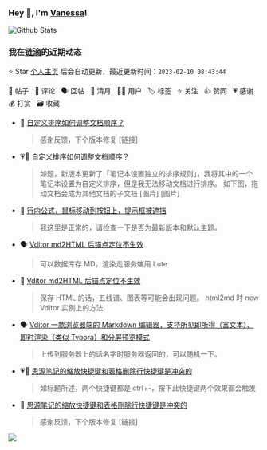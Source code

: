 ### Hey 👋, I'm [Vanessa](http://vanessa.b3log.org/)!

![Github Stats](https://github-readme-stats.vercel.app/api?username=Vanessa219&show_icons=true)

<!--events start -->

### 我在[链滴](https://ld246.com)的近期动态

⭐️ Star [个人主页](https://github.com/Vanessa219/Vanessa219) 后会自动更新，最近更新时间：`2023-02-10 08:43:44`

📝 帖子 &nbsp; 💬 评论 &nbsp; 🗣 回帖 &nbsp; 🌙 清月 &nbsp; 👨‍💻 用户 &nbsp; 🏷️ 标签 &nbsp; ⭐️ 关注 &nbsp; 👍 赞同 &nbsp; 💗 感谢 &nbsp; 💰 打赏 &nbsp; 🗃 收藏

* 💬 [自定义排序如何调整文档顺序？](https://ld246.com/article/1675842618071/comment/1675862686107#comments)

  > 感谢反馈，下个版本修复 [链接]
* 💗📝 [自定义排序如何调整文档顺序？](https://ld246.com/article/1675842618071)

  > 如题，新版本更新了「笔记本设置独立的排序规则」，我将其中的一个笔记本设置为自定义排序，但是我无法移动文档进行排序。 如下图，拖动文档会成为其他文档的子文档 [图片] [图片]
* 💬 [行内公式，鼠标移动到按钮上，提示框被遮挡](https://ld246.com/article/1675854434172/comment/1675862209508#comments)

  > 我这里是正常的，请检查一下是否为最新版本和默认主题。
* 🗣 [Vditor md2HTML 后锚点定位不生效](https://ld246.com/article/1675675932915/comment/1675695189447#comments)

  > 可以数据库存 MD，渲染走服务端用 Lute
* 💬 [Vditor md2HTML 后锚点定位不生效](https://ld246.com/article/1675675932915/comment/1675692643211#comments)

  > 保存 HTML 的话，五线谱、图表等可能会出现问题。 html2md 时 new Vditor 实例上的方法
* 🗣 [Vditor 一款浏览器端的 Markdown 编辑器，支持所见即所得（富文本）、即时渲染（类似 Typora）和分屏预览模式](https://ld246.com/article/1549638745630/comment/1675421938959#comments)

  > 上传到服务器上的话名字时服务器返回的，可以随机一下。
* 💗📝 [思源笔记的缩放快捷键和表格删除行快捷键是冲突的](https://ld246.com/article/1675319616295)

  > 如标题所述，两个快捷键都是 ctrl+-，按下此快捷键两个效果都会触发
* 💬 [思源笔记的缩放快捷键和表格删除行快捷键是冲突的](https://ld246.com/article/1675319616295/comment/1675324073910#comments)

  > 感谢反馈，下个版本修复 [链接]


<!--events end -->

<a title="Hits" target="_blank" href="https://github.com/Vanessa219/Vanessa219"><img src="https://hits.b3log.org/Vanessa219/Vanessa219.svg"></a>
